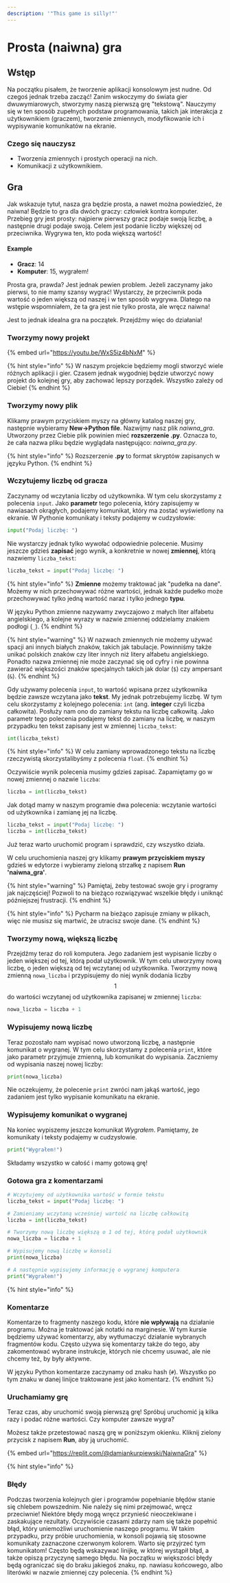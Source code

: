 ```yaml
---
description: '"This game is silly!"'
---
```


# Prosta (naiwna) gra

## Wstęp

Na początku pisałem, że tworzenie aplikacji konsolowym jest nudne. Od czegoś jednak trzeba zacząć! Zanim wskoczymy do świata gier dwuwymiarowych, stworzymy naszą pierwszą grę "tekstową". Nauczymy się w ten sposób zupełnych podstaw programowania, takich jak interakcja z użytkownikiem (graczem), tworzenie zmiennych, modyfikowanie ich i wypisywanie komunikatów na ekranie.

### Czego się nauczysz

* Tworzenia zmiennych i prostych operacji na nich.
* Komunikacji z użytkownikiem.

## Gra

Jak wskazuje tytuł, nasza gra będzie prosta, a nawet można powiedzieć, że naiwna! Będzie to gra dla dwóch graczy: człowiek kontra komputer.  Przebieg gry jest prosty: najpierw pierwszy gracz podaje swoją liczbę, a następnie drugi podaje swoją. Celem jest podanie liczby większej od przeciwnika. Wygrywa ten, kto poda większą wartość!

#### Example

* **Gracz**: 14
* **Komputer**: 15, wygrałem!

Prosta gra, prawda? Jest jednak pewien problem. Jeżeli zaczynamy jako pierwsi, to nie mamy szansy wygrać! Wystarczy, że przeciwnik poda wartość o jeden większą od naszej i w ten sposób wygrywa. Dlatego na wstępie wspomniałem, że ta gra jest nie tylko prosta, ale wręcz naiwna!

Jest to jednak idealna gra na początek. Przejdźmy więc do działania!

### Tworzymy nowy projekt

{% embed url="https://youtu.be/WxS5iz4bNxM" %}

{% hint style="info" %}
W naszym projekcie będziemy mogli stworzyć wiele różnych aplikacji i gier. Czasem jednak wygodniej będzie utworzyć nowy projekt do kolejnej gry, aby zachować lepszy porządek. Wszystko zależy od Ciebie!
{% endhint %}

### Tworzymy nowy plik

Klikamy prawym przyciskiem myszy na główny katalog naszej gry, następnie wybieramy **New->Python file**. Nazwijmy nasz plik *naiwna_gra*.
Utworzony przez Ciebie plik powinien mieć **rozszerzenie .py**. Oznacza to, że cała nazwa pliku będzie wyglądała następująco: *naiwna_gra.py*. 

{% hint style="info" %}
Rozszerzenie **.py** to format skryptów zapisanych w języku Python.
{% endhint %}

### Wczytujemy liczbę od gracza

Zaczynamy od wczytania liczby od użytkownika. W tym celu skorzystamy z polecenia `input`. Jako **parametr** tego polecenia, który zapisujemy w nawiasach okrągłych, podajemy komunikat, który ma zostać wyświetlony na ekranie.  W Pythonie komunikaty i teksty podajemy w cudzysłowie:

```python
input("Podaj liczbę: ")
```

Nie wystarczy jednak tylko wywołać odpowiednie polecenie. Musimy jeszcze gdzieś **zapisać** jego wynik, a konkretnie w nowej **zmiennej**, którą nazwiemy `liczba_tekst`:

```python
liczba_tekst = input("Podaj liczbę: ")
```

{% hint style="info" %}
**Zmienne** możemy traktować jak "pudełka na dane". Możemy w nich przechowywać różne wartości, jednak każde pudełko może przechowywać tylko jedną wartość naraz i tylko jednego **typu**.

W języku Python zmienne nazywamy zwyczajowo z małych liter alfabetu angielskiego, a kolejne wyrazy w nazwie zmiennej oddzielamy znakiem podłogi (`_`).
{% endhint %}

{% hint style="warning" %}
W nazwach zmiennych nie możemy używać spacji ani innych białych znaków, takich jak tabulacje. Powinniśmy także unikać polskich znaków czy liter innych niż litery alfabetu angielskiego. Ponadto nazwa zmiennej nie może zaczynać się od cyfry i nie powinna zawierać większości znaków specjalnych takich jak dolar (`$`) czy ampersant (`&`).
{% endhint %}

Gdy używamy polecenia `input`, to wartość wpisana przez użytkownika będzie zawsze wczytana jako **tekst**. My jednak potrzebujemy liczbę. W tym celu skorzystamy z kolejnego polecenia: `int` (ang. **integer** czyli liczba całkowita). Posłuży nam ono do zamiany tekstu na liczbę całkowitą. Jako parametr tego polecenia podajemy tekst do zamiany na liczbę, w naszym przypadku ten tekst zapisany jest w zmiennej `liczba_tekst`:

```python
int(liczba_tekst)
```

{% hint style="info" %}
W celu zamiany wprowadzonego tekstu na liczbę rzeczywistą skorzystalibyśmy z polecenia `float`.
{% endhint %}

Oczywiście wynik polecenia musimy gdzieś zapisać. Zapamiętamy go w nowej zmiennej o nazwie `liczba`:

```python
liczba = int(liczba_tekst)
```

Jak dotąd mamy w naszym programie dwa polecenia: wczytanie wartości od użytkownika i zamianę jej na liczbę.

```python
liczba_tekst = input("Podaj liczbę: ")
liczba = int(liczba_tekst)
```

Już teraz warto uruchomić program i sprawdzić, czy wszystko działa.

W celu uruchomienia naszej gry klikamy **prawym przyciskiem myszy** gdzieś w edytorze i wybieramy zieloną strzałkę z napisem **Run 'naiwna_gra'**.

{% hint style="warning" %}
Pamiętaj, żeby testować swoje gry i programy jak najczęściej! Pozwoli to na bieżąco rozwiązywać wszelkie błędy i uniknąć późniejszej frustracji.
{% endhint %}

{% hint style="info" %}
Pycharm na bieżąco zapisuje zmiany w plikach, więc nie musisz się martwić, że utracisz swoje dane.
{% endhint %}

### Tworzymy nową, większą liczbę

Przejdźmy teraz do roli komputera. Jego zadaniem jest wypisanie liczby o jeden większej od tej, którą podał użytkownik. W tym celu utworzymy nową liczbę, o jeden większą od tej wczytanej od użytkownika. Tworzymy nową zmienną `nowa_liczba` i przypisujemy do niej wynik dodania liczby $$1$$ do wartości wczytanej od użytkownika zapisanej w zmiennej `liczba`:

```python
nowa_liczba = liczba + 1
```

### Wypisujemy nową liczbę

Teraz pozostało nam wypisać nowo utworzoną liczbę, a następnie komunikat o wygranej. W tym celu skorzystamy z polecenia `print`, które jako parametr przyjmuje zmienną, lub komunikat do wypisania. Zaczniemy od wypisania naszej nowej liczby:

```python
print(nowa_liczba)
```

Nie oczekujemy, że polecenie `print` zwróci nam jakąś wartość, jego zadaniem jest tylko wypisanie komunikatu na ekranie. 

### Wypisujemy komunikat o wygranej

Na koniec wypiszemy jeszcze komunikat _Wygrałem_. Pamiętamy, że komunikaty i teksty podajemy w cudzysłowie.

```python
print("Wygrałem!")
```

Składamy wszystko w całość i mamy gotową grę!

### Gotowa gra z komentarzami

```python
# Wczytujemy od użytkownika wartość w formie tekstu
liczba_tekst = input("Podaj liczbę: ")

# Zamieniamy wczytaną wcześniej wartość na liczbę całkowitą
liczba = int(liczba_tekst)

# Tworzymy nową liczbę większą o 1 od tej, którą podał użytkownik
nowa_liczba = liczba + 1

# Wypisujemy nową liczbę w konsoli
print(nowa_liczba)

# A następnie wypisujemy informację o wygranej komputera
print("Wygrałem!")
```

{% hint style="info" %}
### Komentarze

Komentarze to fragmenty naszego kodu, które **nie wpływają** na działanie programu. Można je traktować jak notatki na marginesie. W tym kursie będziemy używać komentarzy, aby wytłumaczyć działanie wybranych fragmentów kodu. Często używa się komentarzy także do tego, aby zakomentować wybrane instrukcje, których nie chcemy usuwać, ale nie chcemy też, by były aktywne. 

W języku Python komentarze zaczynamy od znaku hash (`#`). Wszystko po tym znaku w danej linijce traktowane jest jako komentarz.
{% endhint %}

### Uruchamiamy grę

Teraz czas, aby uruchomić swoją pierwszą grę!
Spróbuj uruchomić ją kilka razy i podać różne wartości.
Czy komputer zawsze wygra?

Możesz także przetestować naszą grę w poniższym okienku.
Kliknij zielony przycisk z napisem **Run**, aby ją uruchomić.

{% embed url="https://replit.com/@damiankurpiewski/NaiwnaGra" %}

{% hint style="info" %}
### Błędy

Podczas tworzenia kolejnych gier i programów popełnianie błędów stanie się chlebem powszednim. Nie należy się nimi przejmować, wręcz przeciwnie! Niektóre błędy mogą wręcz przynieść nieoczekiwane i zaskakujące rezultaty. Oczywiście czasami zdarzy nam się także popełnić błąd, który uniemożliwi uruchomienie naszego programu. W takim przypadku, przy próbie uruchomienia, w konsoli pojawią się stosowne komunikaty zaznaczone czerwonym kolorem. Warto się przyjrzeć tym komunikatom! Często będą wskazywać linijkę, w której wystąpił błąd, a także opiszą przyczynę samego błędu. Na początku w większości błędy będą ograniczać się do braku jakiegoś znaku, np. nawiasu końcowego, albo literówki w nazwie zmiennej czy polecenia.
{% endhint %}
